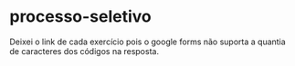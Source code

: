 # processo-seletivo
Deixei o link de cada exercício pois o google forms não suporta a quantia de caracteres dos códigos na resposta.
